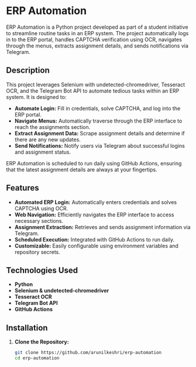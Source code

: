 # ERP Automation

ERP Automation is a Python project developed as part of a student initiative to streamline routine tasks in an ERP system. The project automatically logs in to the ERP portal, handles CAPTCHA verification using OCR, navigates through the menus, extracts assignment details, and sends notifications via Telegram.

## Description

This project leverages Selenium with undetected-chromedriver, Tesseract OCR, and the Telegram Bot API to automate tedious tasks within an ERP system. It is designed to:
- **Automate Login:** Fill in credentials, solve CAPTCHA, and log into the ERP portal.
- **Navigate Menus:** Automatically traverse through the ERP interface to reach the assignments section.
- **Extract Assignment Data:** Scrape assignment details and determine if there are any new updates.
- **Send Notifications:** Notify users via Telegram about successful logins and assignment status.

ERP Automation is scheduled to run daily using GitHub Actions, ensuring that the latest assignment details are always at your fingertips.

## Features

- **Automated ERP Login:** Automatically enters credentials and solves CAPTCHA using OCR.
- **Web Navigation:** Efficiently navigates the ERP interface to access necessary sections.
- **Assignment Extraction:** Retrieves and sends assignment information via Telegram.
- **Scheduled Execution:** Integrated with GitHub Actions to run daily.
- **Customizable:** Easily configurable using environment variables and repository secrets.

## Technologies Used

- **Python**
- **Selenium & undetected-chromedriver**
- **Tesseract OCR**
- **Telegram Bot API**
- **GitHub Actions**

## Installation

1. **Clone the Repository:**

   ```bash
   git clone https://github.com/arunilkeshri/erp-automation
   cd erp-automation
